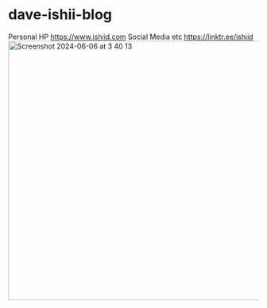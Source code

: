 # dave-ishii-blog
Personal HP
https://www.ishiid.com
Social Media etc
https://linktr.ee/ishiid
<img width="521" alt="Screenshot 2024-06-06 at 3 40 13" src="https://github.com/daijapan/dave-ishii-blog/assets/10541717/95ddf4e5-8b7b-4bee-a398-51d3af07ca90">
